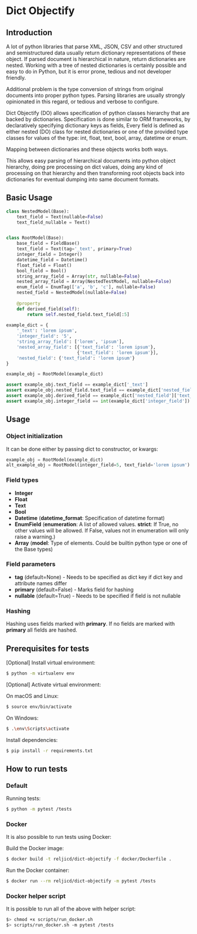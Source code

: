 # Dict Objectify

## Introduction

A lot of python libraries that parse XML, JSON, CSV and other structured and 
semistructured data usually return dictionary representations of these object.
If parsed document is hierarchical in nature, return dictionaries are nested.
Working with a tree of nested dictionaries is certainly possible and easy to do in Python, 
but it is error prone, tedious and not developer friendly.

Additional problem is the type conversion of strings from original documents into
proper python types. Parsing libraries are usually strongly opinionated in this regard,
or tedious and verbose to configure.

Dict Objectify (DO) allows specification of python classes hierarchy that are backed by
dictionaries. 
Specification is done similar to ORM frameworks, by declaratively specifying dictionary keys as fields,
Every field is defined as either nested (DO) class for nested dictionaries 
or one of the provided type classes for values of the type: int, float, text, bool, array, datetime or enum.

Mapping between dictionaries and these objects works both ways.

This allows easy parsing of hierarchical documents into python object hierarchy,
doing pre processing on dict values, doing any kind of processing on that hierarchy
and then transforming root objects back into dictionaries for eventual dumping into same document formats. 

## Basic Usage

```python
class NestedModel(Base):
    text_field = Text(nullable=False)
    text_field_nullable = Text()


class RootModel(Base):
    base_field = FieldBase()
    text_field = Text(tag='_text', primary=True)
    integer_field = Integer()
    datetime_field = Datetime()
    float_field = Float()
    bool_field = Bool()
    string_array_field = Array(str, nullable=False)
    nested_array_field = Array(NestedTestModel, nullable=False)
    enum_field = EnumTag(['a', 'b', 'c'], nullable=False)
    nested_field = NestedModel(nullable=False)
    
    @property
    def derived_field(self):
        return self.nested_field.text_field[:5]
    
example_dict = {
    '_text': 'lorem ipsum',
    'integer_field': '5',
    'string_array_field': ['lorem', 'ipsum'],
    'nested_array_field': [{'text_field': 'lorem ipsum'}, 
                           {'text_field': 'lorem ipsum'}],
    'nested_field': {'text_field': 'lorem ipsum'}
}

example_obj = RootModel(example_dict)

assert example_obj.text_field == example_dict['_text']
assert example_obj.nested_field.text_field == example_dict['nested_field']['text_field']
assert example_obj.derived_field == example_dict['nested_field']['text_field'][:5]
assert example_obj.integer_field == int(example_dict['integer_field'])
```

## Usage
### Object initialization
It can be done either by passing dict to constructor, or kwargs:
```python
example_obj = RootModel(example_dict)
alt_example_obj = RootModel(integer_field=5, text_field='lorem ipsum')
```

### Field types
* **Integer**
* **Float**
* **Text**
* **Bool**
* **Datetime** (**datetime_format**: Specification of datetime format)
* **EnumField** (**enumeration**: A list of allowed values. 
**strict**: If True, no other values will be allowed. If False, values not in enumeration will only raise a warning.)
* **Array** (**model**: Type of elements. Could be builtin python type or one of the Base types)

### Field parameters
* **tag** (default=None) - Needs to be specified as dict key if dict key and attribute names differ
* **primary** (default=False) - Marks field for hashing
* **nullable** (default=True) - Needs to be specified if field is not nullable

### Hashing
Hashing uses fields marked with **primary**.
If no fields are marked with **primary** all fields are hashed.


## Prerequisites for tests

\[Optional\] Install virtual environment:

```bash
$ python -m virtualenv env
```

\[Optional\] Activate virtual environment:

On macOS and Linux:
```bash
$ source env/bin/activate
```

On Windows:
```bash
$ .\env\Scripts\activate
```

Install dependencies:
```bash
$ pip install -r requirements.txt
```

## How to run tests

### Default
Running tests:
```bash
$ python -m pytest /tests
```

### Docker

It is also possible to run tests using Docker:

Build the Docker image:
```bash
$ docker build -t reljicd/dict-objectify -f docker/Dockerfile .
```

Run the Docker container:
```bash
$ docker run --rm reljicd/dict-objectify -m pytest /tests
```

### Docker helper script

It is possible to run all of the above with helper script:

```bash
$> chmod +x scripts/run_docker.sh
$> scripts/run_docker.sh -m pytest /tests
```